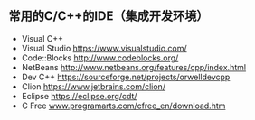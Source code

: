 ## 常用的C/C++的IDE（集成开发环境）
- Visual C++  
- Visual Studio  https://www.visualstudio.com/
- Code::Blocks http://www.codeblocks.org/
- NetBeans http://www.netbeans.org/features/cpp/index.html
- Dev C++	https://sourceforge.net/projects/orwelldevcpp
- Clion https://www.jetbrains.com/clion/
- Eclipse	https://eclipse.org/cdt/
- C Free	www.programarts.com/cfree_en/download.htm

[Visual C++]: <https://www.visualstudio.com/en-us/features/cplusplus.aspx	 >
[Visual C++]: <https://www.visualstudio.com/en-us/features/cplusplus.aspx	 >
